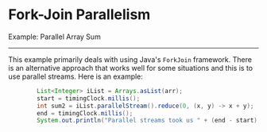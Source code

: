 # Fork-Join Parallelism
Example: Parallel Array Sum

---

This example primarily deals with using Java's `ForkJoin` framework. There is an alternative approach that works well for some situations and this is to use parallel streams. Here is an example:

```java
		List<Integer> iList = Arrays.asList(arr);
		start = timingClock.millis();
		int sum2 = iList.parallelStream().reduce(0, (x, y) -> x + y);
		end = timingClock.millis();
		System.out.println("Parallel streams took us " + (end - start) + "ms");
```
